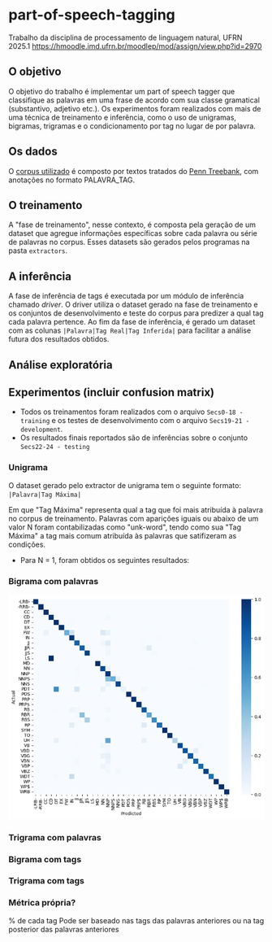 # part-of-speech-tagging
Trabalho da disciplina de processamento de linguagem natural, UFRN 2025.1
https://hmoodle.imd.ufrn.br/moodlep/mod/assign/view.php?id=2970

## O objetivo
O objetivo do trabalho é implementar um part of speech tagger que classifique as palavras em uma frase de acordo com sua classe gramatical (substantivo, adjetivo etc.). 
Os experimentos foram realizados com mais de uma técnica de treinamento e inferência, como o uso de unigramas, bigramas, trigramas e o condicionamento por tag no lugar de por palavra. 

## Os dados
O [corpus utilizado](https://drive.google.com/drive/folders/19_F8mmI65lWnL6BmKvtzMX2Z_tcNlXxb) é composto por textos tratados do [Penn Treebank](https://paperswithcode.com/dataset/penn-treebank), com anotações no formato PALAVRA_TAG.

## O treinamento
A "fase de treinamento", nesse contexto, é composta pela geração de um dataset que agregue informações específicas sobre cada palavra ou série de palavras no corpus. Esses datasets são gerados pelos programas na pasta `extractors`.

## A inferência
A fase de inferência de tags é executada por um módulo de inferência chamado *driver*. O driver utiliza o dataset gerado na fase de treinamento e os conjuntos de desenvolvimento e teste do corpus para predizer a qual tag cada palavra pertence. Ao fim da fase de inferência, é gerado um dataset com as colunas `|Palavra|Tag Real|Tag Inferida|` para facilitar a análise futura dos resultados obtidos.

## Análise exploratória

## Experimentos (incluir confusion matrix)
- Todos os treinamentos foram realizados com o arquivo `Secs0-18 - training` e os testes de desenvolvimento com o arquivo `Secs19-21 - development`.
- Os resultados finais reportados são de inferências sobre o conjunto `Secs22-24 - testing`

### Unigrama
O dataset gerado pelo extractor de unigrama tem o seguinte formato:
`|Palavra|Tag Máxima|`

Em que "Tag Máxima" representa qual a tag que foi mais atribuída à palavra no corpus de treinamento. Palavras com aparições iguais ou abaixo de um valor N foram contabilizadas como "unk-word", tendo como sua "Tag Máxima" a tag mais comum atribuída às palavras que satifizeram as condições.
- Para N = 1, foram obtidos os seguintes resultados: 

### Bigrama com palavras

![Confusion Matrix para Bigrama com palavras](./media/bigram_dev.png)

### Trigrama com palavras


### Bigrama com tags

### Trigrama com tags

### Métrica própria?
% de cada tag
Pode ser baseado nas tags das palavras anteriores ou na tag posterior das palavras anteriores